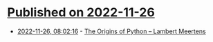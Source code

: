 # [Published on 2022-11-26](index.md)

* [2022-11-26, 08:02:16](https://news.ycombinator.com/item?id=33750819) - [The Origins of Python – Lambert Meertens](https://inference-review.com/article/the-origins-of-python)
